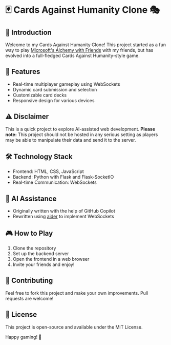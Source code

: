 # 🃏 Cards Against Humanity Clone 🎭

## 🌟 Introduction
Welcome to my Cards Against Humanity Clone! This project started as a fun way to play [Microsoft's Alchemy with Friends](https://www.microsoft.com/en-us/research/uploads/prod/2020/11/Alchemy-with-Friends-Print-at-Home-2020.pdf) with my friends, but has evolved into a full-fledged Cards Against Humanity-style game.

## 🚀 Features
- Real-time multiplayer gameplay using WebSockets
- Dynamic card submission and selection
- Customizable card decks
- Responsive design for various devices

## ⚠️ Disclaimer
This is a quick project to explore AI-assisted web development. **Please note:** This project should not be hosted in any serious setting as players may be able to manipulate their data and send it to the server.

## 🛠️ Technology Stack
- Frontend: HTML, CSS, JavaScript
- Backend: Python with Flask and Flask-SocketIO
- Real-time Communication: WebSockets

## 🧠 AI Assistance
- Originally written with the help of GitHub Copilot
- Rewritten using [aider](https://aider.chat) to implement WebSockets

## 🎮 How to Play
1. Clone the repository
2. Set up the backend server
3. Open the frontend in a web browser
4. Invite your friends and enjoy!

## 🤝 Contributing
Feel free to fork this project and make your own improvements. Pull requests are welcome!

## 📜 License
This project is open-source and available under the MIT License.

Happy gaming! 🎉
